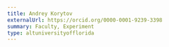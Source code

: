```yaml
---
title: Andrey Korytov
externalUrl: https://orcid.org/0000-0001-9239-3398
summary: Faculty, Experiment
type: altuniversityofflorida
---
```

